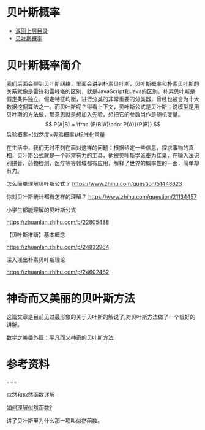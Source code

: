# 贝叶斯概率

* [返回上层目录](../statistics-and-information-theory.md)
* [贝叶斯概率](#贝叶斯概率)


# 贝叶斯概率简介

我们后面会聊到贝叶斯网络，里面会讲到朴素贝叶斯，贝叶斯概率和朴素贝叶斯的关系就像是雷锋和雷峰塔的区别，就是JavaScript和Java的区别。朴素贝叶斯是假定条件独立，假定特征均衡，进行分类的非常重要的分类器，曾经也被誉为十大数据挖掘算法之一。而贝叶斯呢？得看上下文，贝叶斯公式是贝叶斯；说模型是用贝叶斯的方法做，那意思就是想加入先验，想把它的参数当作是随机变量。
$$
P(A|B) = \frac {P(B|A)\cdot P(A)}{P(B)}
$$
后验概率=(似然度$\times$先验概率)/标准化常量

在生活中，我们无时不刻在面对这样的问题：根据给定一些信息，探求事物的真相，贝叶斯公式就是一个非常有力的工具，他被贝叶斯学派奉为佳臬，在输入法识别拼音，药物检测，医疗等等领域都有应用，解释了世界的概率性的一面，简单却有力。

怎么简单理解贝叶斯公式？
https://www.zhihu.com/question/51448623

你对贝叶斯统计都有怎样的理解？
https://www.zhihu.com/question/21134457

小学生都能理解的贝叶斯公式

https://zhuanlan.zhihu.com/p/22805488

【贝叶斯推断】基本概念

https://zhuanlan.zhihu.com/p/24832964

深入浅出朴素贝叶斯理论

https://zhuanlan.zhihu.com/p/24602462



# 神奇而又美丽的贝叶斯方法

这篇文章是目前见过最形象的关于贝叶斯的解说了,对贝叶斯方法做了一个很好的讲解。

[数学之美番外篇：平凡而又神奇的贝叶斯方法](http://mindhacks.cn/2008/09/21/the-magical-bayesian-method/)



# 参考资料

===

[似然和似然函数详解](https://zhuanlan.zhihu.com/p/42598338)

[如何理解似然函数?](https://www.zhihu.com/question/54082000/answer/1632000258)

讲了贝叶斯里为什么那一项叫似然函数。

